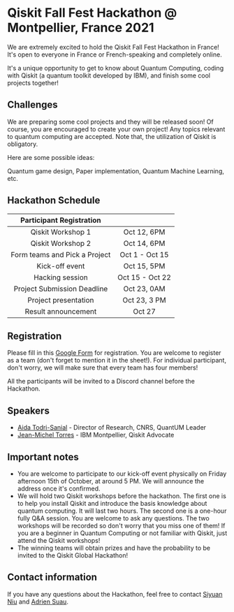 # Qiskit Fall Fest Hackathon @ Montpellier, France 2021
We are extremely excited to hold the Qiskit Fall Fest Hackathon in France! It's open to everyone in France or French-speaking and completely online.

It's a unique opportunity to get to know about Quantum Computing, coding with Qiskit (a quantum toolkit developed by IBM), and finish some cool projects together!


## Challenges
We are preparing some cool projects and they will be released soon! Of course, you are encouraged to create your own project! Any topics relevant to quantum computing are accepted. Note that, the utilization of Qiskit is obligatory. 

Here are some possible ideas:

Quantum game design, Paper implementation, Quantum Machine Learning, etc. 


## Hackathon Schedule 
| Participant Registration | |
|:--------------:|:---------------------------------:|
| Qiskit Workshop 1 | Oct 12, 6PM |
| Qiskit Workshop 2 | Oct 14, 6PM |
| Form teams and Pick a Project | Oct 1 - Oct 15 |
| Kick-off event | Oct 15, 5PM |
| Hacking session | Oct 15 - Oct 22 |
| Project Submission Deadline | Oct 23, 0AM |
| Project presentation | Oct 23, 3 PM |
| Result announcement | Oct 27|


## Registration
Please fill in this [Google Form](https://forms.gle/1CdsoLtT1m7CTqEG6) for registration. You are welcome to register as a team (don't forget to mention it in the sheet!). For individual participant, don't worry, we will make sure that every team has four members!

All the participants will be invited to a Discord channel before the Hackathon.

## Speakers 

  * [Aida Todri-Sanial](https://www.lirmm.fr/aida-todri-sanial/) - Director of Research, CNRS, QuantUM Leader
  * [Jean-Michel Torres](https://www.linkedin.com/in/jean-michel-torres/?originalSubdomain=fr) - IBM Montpellier, Qiskit Advocate

## Important notes
  * You are welcome to participate to our kick-off event physically on Friday afternoon 15th of October, at around 5 PM. We will announce the address once it's confirmed.
  * We will hold two Qiskit workshops before the hackathon. The first one is to help you install Qiskit and introduce the basis knowledge about quantum computing. It will last two hours. The second one is a one-hour fully Q&A session. You are welcome to ask any questions. The two workshops will be recorded so don't worry that you miss one of them! If you are a beginner in Quantum Computing or not familiar with Qiskit, just attend the Qiskit workshops!
  * The winning teams will obtain prizes and have the probability to be invited to the Qiskit Global Hackathon!
## Contact information
  If you have any questions about the Hackathon, feel free to contact [Siyuan Niu](mailto:siyuan.niu@lirmm.fr?subject=Qiskit%20Fall%20Fest%20Hackathon) and [Adrien Suau](mailto:adrien.suau@lirmm.fr?subject=Qiskit%20Fall%20Fest%20Hackathon).

